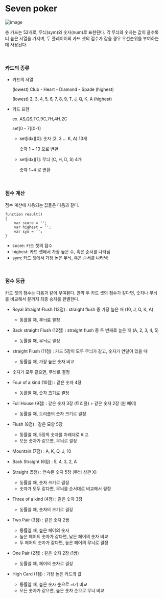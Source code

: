 # Seven poker

![image](https://user-images.githubusercontent.com/43295067/86901098-1822e400-c147-11ea-8c9f-bd1ee3e84f2b.png)

총 카드는 52개로, 무늬(sym)와 숫자(num)로 표현된다. 각 무늬와 숫자는 값이 클수록 더 높은 서열을 가지며, 두 플레이어의 카드 셋의 점수가 같을 경우 우선순위를 부여하는 데 사용된다.  

<br>

### 카드의 종류

- 카드의 서열

  (lowest) Club - Heart - Diamond - Spade (highest) 

  (lowest) 2, 3, 4, 5, 6, 7, 8, 9, T, J, Q, K, A (highest)

- 카드 표현

  ex. AS,QS,TC,9C,7H,4H,2C

  set\[0 - 7][0-1]

  - set\[idx][0]: 숫자 (2, 3 ... K, A) 13개

    숫자 1 ~ 13 으로 변환

  - set\[idx][1]: 무늬 (C, H, D, S) 4개

    숫자 1~4 로 변환

<br>

### 점수 계산

점수 계산에 사용되는 값들은 다음과 같다.

```
function result()
{
	var score = '';
	var highest = '';
	var sym = '';
}
```

- socre: 카드 셋의 점수
- highest: 카드 셋에서 가장 높은 수, 혹은 순서를 나타냄
- sym: 카드 셋에서 가장 높은 무늬, 혹은 순서를 나타냄

<br>

### 점수 등급

카드 셋의 점수는 다음과 같이 부여된다. 만약 두 카드 셋의 점수가 같다면, 숫자나 무늬를 비교해서 끝까지 최종 승자를 판별한다. 

- Royal Straight Flush (13점) : straight flush 중 가장 높은 패 (10, J, Q, K, A)

  - 동률일 때, 무늬로 결정

- Back straight Flush (12점) : straight flush 중 두 번째로 높은 패 (A, 2, 3, 4, 5)

  - 동률일 때, 무늬로 결정

- straight Flush (11점) : 카드 5장이 모두 무늬가 같고, 숫자가 연달아 있을 때

  - 동률일 때, 가장 높은 숫자 비교
- 숫자가 모두 같으면, 무늬로 결정
  
- Four of a kind (10점) : 같은 숫자 4장

  - 동률일 때, 숫자 크기로 결정

- Full House (9점) : 같은 숫자 3장 (트리플) + 같은 숫자 2장 (원 페어)

  - 동률일 때, 트리플의 숫자 크기로 결정

- Flush (8점) : 같은 모양 5장

  - 동률일 때, 5장의 숫자를 차례대로 비교
  - 모든 숫자가 같으면, 무늬로 결정
  
- Mountain (7점) : A, K, Q, J, 10

- Back Straight (6점) : 5, 4, 3, 2, A

- Straight (5점) : 연속된 숫자 5장 (무늬 상관 X)

  - 동률일 때, 숫자 크기로 결정
  - 숫자가 모두 같다면, 무늬를 순서대로 비교해서 결정
  
- Three of a kind (4점) :  같은 숫자 3장

  - 동률일 때, 숫자의 크기로 결정

- Two Pair (3점) : 같은 숫자 2쌍

  - 동률일 때, 높은 페어의 숫자
  - 높은 페어의 숫자가 같다면, 낮은 페어의 숫자 비교
  - 두 페어의 숫자가 같다면, 높은 페어의 무늬로 결정
  
- One Pair (2점) : 같은 숫자 2장 (1쌍)

  - 동률일 때, 페어의 숫자로 결정

- High Card (1점) : 가장 높은 카드의 값

  - 동률일 때, 높은 숫자 순으로 크기 비교
  - 모든 숫자가 같으면, 높은 숫자 순으로 무늬 비교






